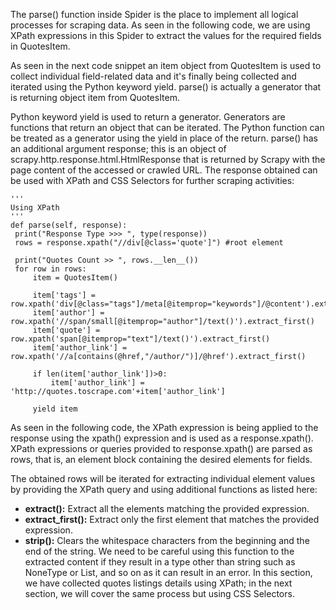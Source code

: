 The parse() function inside Spider is the place to implement all logical processes for scraping data. As seen in the following code, we are using XPath expressions in this Spider to extract the values for the required fields in QuotesItem. 

As seen in the next code snippet an item object from QuotesItem is used to collect individual field-related data and it's finally being collected and iterated using the Python keyword yield. parse() is actually a generator that is returning object item from QuotesItem.

Python keyword yield is used to return a generator. Generators are functions that return an object that can be iterated. The Python function can be treated as a generator using the yield in place of the return.
parse() has an additional argument response; this is an object of scrapy.http.response.html.HtmlResponse that is returned by Scrapy with the page content of the accessed or crawled URL. The response obtained can be used with XPath and CSS Selectors for further scraping activities:

```
'''
Using XPath
'''
def parse(self, response):
 print("Response Type >>> ", type(response))
 rows = response.xpath("//div[@class='quote']") #root element
 
 print("Quotes Count >> ", rows.__len__())
 for row in rows:
     item = QuotesItem()

     item['tags'] =     row.xpath('div[@class="tags"]/meta[@itemprop="keywords"]/@content').extract_first().strip()
     item['author'] = row.xpath('//span/small[@itemprop="author"]/text()').extract_first()
     item['quote'] = row.xpath('span[@itemprop="text"]/text()').extract_first()
     item['author_link'] = row.xpath('//a[contains(@href,"/author/")]/@href').extract_first()

     if len(item['author_link'])>0:
         item['author_link'] = 'http://quotes.toscrape.com'+item['author_link']

     yield item
```

As seen in the following code, the XPath expression is being applied to the response using the xpath() expression and is used as a response.xpath(). XPath expressions or queries provided to response.xpath() are parsed as rows, that is, an element block containing the desired elements for fields.

The obtained rows will be iterated for extracting individual element values by providing the XPath query and using additional functions as listed here:

- **extract():** Extract all the elements matching the provided expression.
- **extract_first():** Extract only the first element that matches the provided expression.
- **strip():** Clears the whitespace characters from the beginning and the end of the string. We need to be careful using this function to the extracted content if they result in a type other than string such as NoneType or List, and so on as it can result in an error.
In this section, we have collected quotes listings details using XPath; in the next section, we will cover the same process but using CSS Selectors.